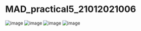 # MAD_practical5_21012021006
![image](https://github.com/PALAKARDESHNA/MAD_practical5_21012021006/assets/98075245/392ff8e5-69bc-461b-af26-71f5ecb90ccc)
![image](https://github.com/PALAKARDESHNA/MAD_practical5_21012021006/assets/98075245/c287ccf9-67b4-4aa6-ac67-ce377bb1759e)
![image](https://github.com/PALAKARDESHNA/MAD_practical5_21012021006/assets/98075245/1c4ed468-0b9e-477b-ad56-be406e856366)
![image](https://github.com/PALAKARDESHNA/MAD_practical5_21012021006/assets/98075245/11bc0efe-6260-4f50-9b59-bda4666b1dc0)
